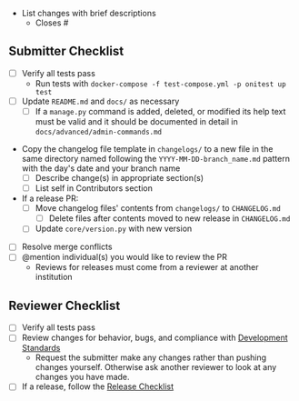 - List changes with brief descriptions
  - Closes #

## Submitter Checklist

- [ ] Verify all tests pass
  - Run tests with `docker-compose -f test-compose.yml -p onitest up test`
- [ ] Update `README.md` and `docs/` as necessary
  - [ ] If a `manage.py` command is added, deleted, or modified its help text must
    be valid and it should be documented in detail in
    `docs/advanced/admin-commands.md`
- Copy the changelog file template in `changelogs/` to a new file in the
  same directory named following the `YYYY-MM-DD-branch_name.md` pattern with
  the day's date and your branch name
  - [ ] Describe change(s) in appropriate section(s)
  - [ ] List self in Contributors section
- If a release PR:
  - [ ] Move changelog files' contents from `changelogs/` to `CHANGELOG.md`
    - [ ] Delete files after contents moved to new release in `CHANGELOG.md`
  - [ ] Update `core/version.py` with new version
- [ ] Resolve merge conflicts
- [ ] @mention individual(s) you would like to review the PR
  - Reviews for releases must come from a reviewer at another institution

## Reviewer Checklist

- [ ] Verify all tests pass
- [ ] Review changes for behavior, bugs, and compliance with [Development
  Standards](https://github.com/open-oni/open-oni/tree/dev/CONTRIBUTING.md#development-standards)
  - Request the submitter make any changes rather than pushing changes yourself.
    Otherwise ask another reviewer to look at any changes you have made.
- [ ] If a release, follow the [Release
  Checklist](https://github.com/open-oni/open-oni/tree/dev/CONTRIBUTING.md#release-checklist)
<!-- Markdown renders in unwanted carriage return if this text is continued on
     the next line, so breaking character margin intentionally here -->
